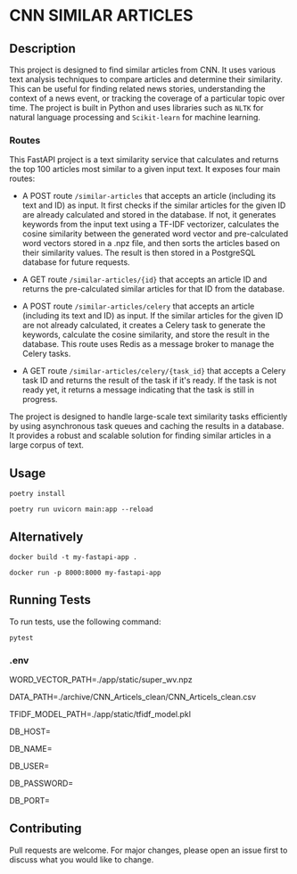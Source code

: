 
# CNN SIMILAR ARTICLES

## Description

This project is designed to find similar articles from CNN. It uses various text analysis techniques to compare articles and determine their similarity. This can be useful for finding related news stories, understanding the context of a news event, or tracking the coverage of a particular topic over time. The project is built in Python and uses libraries such as `NLTK` for natural language processing and `Scikit-learn` for machine learning.

### Routes

This FastAPI project is a text similarity service that calculates and returns the top 100 articles most similar to a given input text. It exposes four main routes:

- A POST route `/similar-articles` that accepts an article (including its text and ID) as input. It first checks if the similar articles for the given ID are already calculated and stored in the database. If not, it generates keywords from the input text using a TF-IDF vectorizer, calculates the cosine similarity between the generated word vector and pre-calculated word vectors stored in a .npz file, and then sorts the articles based on their similarity values. The result is then stored in a PostgreSQL database for future requests.

- A GET route `/similar-articles/{id}` that accepts an article ID and returns the pre-calculated similar articles for that ID from the database.

- A POST route `/similar-articles/celery` that accepts an article (including its text and ID) as input. If the similar articles for the given ID are not already calculated, it creates a Celery task to generate the keywords, calculate the cosine similarity, and store the result in the database. This route uses Redis as a message broker to manage the Celery tasks.

- A GET route `/similar-articles/celery/{task_id}` that accepts a Celery task ID and returns the result of the task if it's ready. If the task is not ready yet, it returns a message indicating that the task is still in progress.

The project is designed to handle large-scale text similarity tasks efficiently by using asynchronous task queues and caching the results in a database. It provides a robust and scalable solution for finding similar articles in a large corpus of text.


## Usage
`poetry install`

`poetry run uvicorn main:app --reload`


## Alternatively
`docker build -t my-fastapi-app .`

`docker run -p 8000:8000 my-fastapi-app`


## Running Tests
To run tests, use the following command:

`pytest`


### .env

WORD_VECTOR_PATH=./app/static/super_wv.npz

DATA_PATH=./archive/CNN_Articels_clean/CNN_Articels_clean.csv

TFIDF_MODEL_PATH=./app/static/tfidf_model.pkl

DB_HOST=

DB_NAME=

DB_USER=

DB_PASSWORD=

DB_PORT=

## Contributing
Pull requests are welcome. For major changes, please open an issue first to discuss what you would like to change.